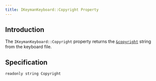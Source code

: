 ```yaml
---
title: IKeymanKeyboard::Copyright Property
---
```


## Introduction

The `IKeymanKeyboard::Copyright` property returns the
[`&copyright`](/developer/language/reference/copyright) string from the
keyboard file.

## Specification

``` clike
readonly string Copyright
```
